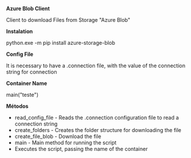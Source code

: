 **Azure Blob Client**

Client to download Files from Storage "Azure Blob"

**Instalation**

python.exe -m pip install azure-storage-blob

**Config File**

It is necessary to have a .connection file, with the value of the connection string for connection

**Container Name**

main("teste")

**Métodos** 

- read_config_file - Reads the .connection configuration file to read a connection string
- create_folders - Creates the folder structure for downloading the file
- create_file_blob - Download the file
- main - Main method for running the script
- Executes the script, passing the name of the container
